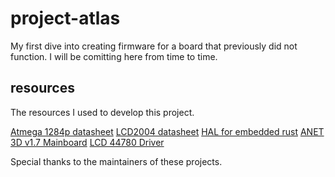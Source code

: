 # project-atlas
My first dive into creating firmware for a board that previously did not function. I will be comitting here from time to time.

## resources
The resources I used to develop this project.

[Atmega 1284p datasheet](https://ww1.microchip.com/downloads/en/DeviceDoc/doc8059.pdf)
[LCD2004 datasheet](https://cdn-shop.adafruit.com/datasheets/TC2004A-01.pdf)
[HAL for embedded rust](https://github.com/Rahix/avr-hal)
[ANET 3D v1.7 Mainboard](https://github.com/ralf-e/ANET-3D-Board-V1.0/blob/master/ANET3D_Board_Schematic.pdf)
[LCD 44780 Driver](https://github.com/JohnDoneth/hd44780-driver)

Special thanks to the maintainers of these projects.
